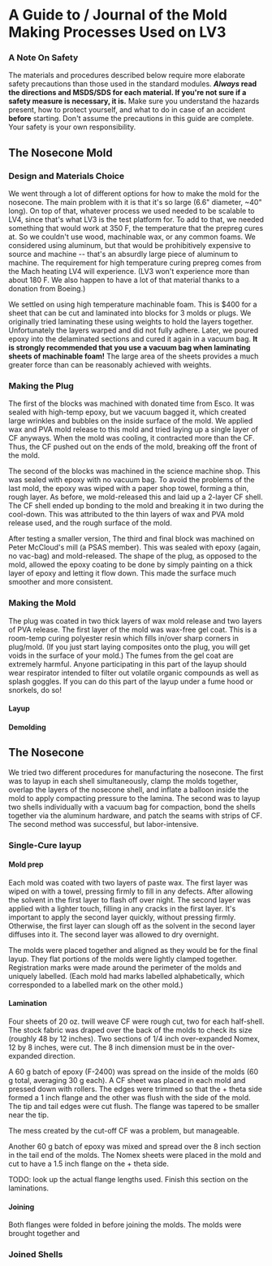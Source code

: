 # A Guide to / Journal of the Mold Making Processes Used on LV3

### A Note On Safety
The materials and procedures described below require more elaborate safety precautions than those used in the standard modules.
**_Always_ read the directions and MSDS/SDS for each material. If you're not sure if a safety measure is necessary, it is.**
Make sure you understand the hazards present, how to protect yourself, and what to do in case of an accident **before** starting. 
Don't assume the precautions in this guide are complete. Your safety is your own responsibility. 

## The Nosecone Mold

### Design and Materials Choice
We went through a lot of different options for how to make the mold for the nosecone. The main problem with it is that it's so large (6.6" diameter, ~40" long). On top of that, whatever process we used needed to be scalable to LV4, since that's what LV3 is the test platform for.
To add to that, we needed something that would work at 350 F, the temperature that the prepreg cures at. So we couldn't use wood, machinable wax, or any common foams. We considered using aluminum, but that would be prohibitively expensive to source and machine -- that's an absurdly large piece of aluminum to machine. 
The requirement for high temperature curing prepreg comes from the Mach heating LV4 will experience. (LV3 won't experience more than about 180 F. We also happen to have a lot of that material thanks to a donation from Boeing.) 


We settled on using high temperature machinable foam. This is $400 for a sheet that can be cut and laminated into blocks for 3 molds or plugs. 
We originally tried laminating these using weights to hold the layers together. Unfortunately the layers warped and did not fully adhere. 
Later, we poured epoxy into the delaminated sections and cured it again in a vacuum bag. **It is strongly recommended that you use a vacuum bag when laminating sheets of machinable foam!** The large area of the sheets provides a much greater force than can be reasonably achieved with weights.

### Making the Plug
The first of the blocks was machined with donated time from Esco. It was sealed with high-temp epoxy, but we vacuum bagged it, which created large wrinkles and bubbles on the inside surface of the mold. 
We applied wax and PVA mold release to this mold and tried laying up a single layer of CF anyways. When the mold was cooling, it contracted more than the CF. Thus, the CF pushed out on the ends of the mold, breaking off the front of the mold.

The second of the blocks was machined in the science machine shop. This was sealed with epoxy with no vacuum bag. 
To avoid the problems of the last mold, the epoxy was wiped with a paper shop towel, forming a thin, rough layer.
As before, we mold-released this and laid up a 2-layer CF shell. The CF shell ended up bonding to the mold and breaking it in two during the cool-down.
This was attributed to the thin layers of wax and PVA mold release used, and the rough surface of the mold.

After testing a smaller version, The third and final block was machined on Peter McCloud's mill (a PSAS member). This was sealed with epoxy (again, no vac-bag) and mold-released. 
The shape of the plug, as opposed to the mold, allowed the epoxy coating to be done by simply painting on a thick layer of epoxy and letting it flow down. This made the surface much smoother and more consistent.

### Making the Mold
The plug was coated in two thick layers of wax mold release and two layers of PVA release. The first layer of the mold was wax-free gel coat. This is a room-temp curing polyester resin which fills in/over sharp corners in plug/mold. (If you just start laying composites onto the plug, you will get voids in the surface of your mold.)
The fumes from the gel coat are extremely harmful. Anyone participating in this part of the layup should wear respirator intended to filter out volatile organic compounds as well as splash goggles. 
If you can do this part of the layup under a fume hood or snorkels, do so!

#### Layup

#### Demolding


## The Nosecone
We tried two different procedures for manufacturing the nosecone. 
The first was to layup in each shell simultaneously, clamp the molds together, overlap the layers of the nosecone shell, and inflate a balloon inside the mold to apply compacting pressure to the lamina. 
The second was to layup two shells individually with a vacuum bag for compaction, bond the shells together via the aluminum hardware, and patch the seams with strips of CF.
The second method was successful, but labor-intensive.

### Single-Cure layup

#### Mold prep
Each mold was coated with two layers of paste wax. 
The first layer was wiped on with a towel, pressing firmly to fill in any defects.
After allowing the solvent in the first layer to flash off over night. 
The second layer was applied with a lighter touch, filling in any cracks in the first layer. 
It's important to apply the second layer quickly, without pressing firmly. 
Otherwise, the first layer can slough off as the solvent in the second layer diffuses into it. 
The second layer was allowed to dry overnight.

The molds were placed together and aligned as they would be for the final layup.
They flat portions of the molds were lightly clamped together. 
Registration marks were made around the perimeter of the molds and uniquely labelled.
(Each mold had marks labelled alphabetically, which corresponded to a labelled mark on the other mold.)

#### Lamination
Four sheets of 20 oz. twill weave CF were rough cut, two for each half-shell. 
The stock fabric was draped over the back of the molds to check its size (roughly 48 by 12 inches).
Two sections of 1/4 inch over-expanded Nomex, 12 by 8 inches, were cut.
The 8 inch dimension must be in the over-expanded direction. 

A 60 g batch of epoxy (F-2400) was spread on the inside of the molds (60 g total, averaging 30 g each).
A CF sheet was placed in each mold and pressed down with rollers.
The edges were trimmed so that the + theta side formed a 1 inch flange and the other was flush with the side of the mold. 
The tip and tail edges were cut flush.
The flange was tapered to be smaller near the tip.

The mess created by the cut-off CF was a problem, but manageable. 

Another 60 g batch of epoxy was mixed and spread over the 8 inch section in the tail end of the molds.
The Nomex sheets were placed in the mold and cut to have a 1.5 inch flange on the + theta side.

TODO: look up the actual flange lengths used. Finish this section on the laminations.

#### Joining
Both flanges were folded in before joining the molds.
The molds were brought together and 

### Joined Shells


